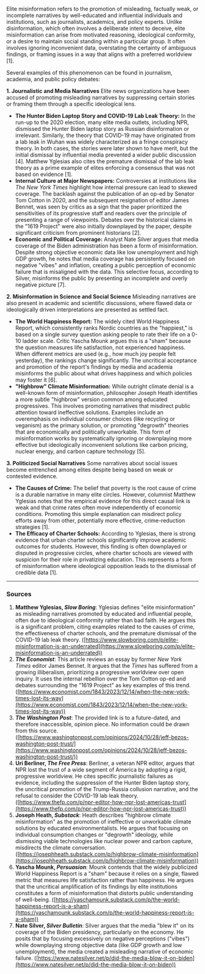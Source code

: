 Elite misinformation refers to the promotion of misleading, factually weak, or incomplete narratives by well-educated and influential individuals and institutions, such as journalists, academics, and policy experts. Unlike disinformation, which often involves a deliberate intent to deceive, elite misinformation can arise from motivated reasoning, ideological conformity, or a desire to maintain social standing within a particular group. It often involves ignoring inconvenient data, overstating the certainty of ambiguous findings, or framing issues in a way that aligns with a preferred worldview [1].

Several examples of this phenomenon can be found in journalism, academia, and public policy debates:

**1. Journalistic and Media Narratives**
Elite news organizations have been accused of promoting misleading narratives by suppressing certain stories or framing them through a specific ideological lens.
*   **The Hunter Biden Laptop Story and COVID-19 Lab Leak Theory:** In the run-up to the 2020 election, many elite media outlets, including NPR, dismissed the Hunter Biden laptop story as Russian disinformation or irrelevant. Similarly, the theory that COVID-19 may have originated from a lab leak in Wuhan was widely characterized as a fringe conspiracy theory. In both cases, the stories were later shown to have merit, but the initial dismissal by influential media prevented a wider public discussion [4]. Matthew Yglesias also cites the premature dismissal of the lab leak theory as a prime example of elites enforcing a consensus that was not based on evidence [1].
*   **Internal Culture at Major Newspapers:** Controversies at institutions like *The New York Times* highlight how internal pressure can lead to skewed coverage. The backlash against the publication of an op-ed by Senator Tom Cotton in 2020, and the subsequent resignation of editor James Bennet, was seen by critics as a sign that the paper prioritized the sensitivities of its progressive staff and readers over the principle of presenting a range of viewpoints. Debates over the historical claims in the "1619 Project" were also initially downplayed by the paper, despite significant criticism from prominent historians [2].
*   **Economic and Political Coverage:** Analyst Nate Silver argues that media coverage of the Biden administration has been a form of misinformation. Despite strong objective economic data like low unemployment and high GDP growth, he notes that media coverage has persistently focused on negative "vibes" and inflation, creating a public perception of economic failure that is misaligned with the data. This selective focus, according to Silver, misinforms the public by presenting an incomplete and overly negative picture [7].

**2. Misinformation in Science and Social Science**
Misleading narratives are also present in academic and scientific discussions, where flawed data or ideologically driven interpretations are presented as settled fact.
*   **The World Happiness Report:** The widely cited World Happiness Report, which consistently ranks Nordic countries as the "happiest," is based on a single survey question asking people to rate their life on a 0-10 ladder scale. Critic Yascha Mounk argues this is a "sham" because the question measures life satisfaction, not experienced happiness. When different metrics are used (e.g., how much joy people felt yesterday), the rankings change significantly. The uncritical acceptance and promotion of the report's findings by media and academia misinforms the public about what drives happiness and which policies may foster it [6].
*   **"Highbrow" Climate Misinformation:** While outright climate denial is a well-known form of misinformation, philosopher Joseph Heath identifies a more subtle "highbrow" version common among educated progressives. This involves promoting narratives that misdirect public attention toward ineffective solutions. Examples include an overemphasis on individual consumer choices (like recycling or veganism) as the primary solution, or promoting "degrowth" theories that are economically and politically unworkable. This form of misinformation works by systematically ignoring or downplaying more effective but ideologically inconvenient solutions like carbon pricing, nuclear energy, and carbon capture technology [5].

**3. Politicized Social Narratives**
Some narratives about social issues become entrenched among elites despite being based on weak or contested evidence.
*   **The Causes of Crime:** The belief that poverty is the root cause of crime is a durable narrative in many elite circles. However, columnist Matthew Yglesias notes that the empirical evidence for this direct causal link is weak and that crime rates often move independently of economic conditions. Promoting this simple explanation can misdirect policy efforts away from other, potentially more effective, crime-reduction strategies [1].
*   **The Efficacy of Charter Schools:** According to Yglesias, there is strong evidence that urban charter schools significantly improve academic outcomes for students. However, this finding is often downplayed or disputed in progressive circles, where charter schools are viewed with suspicion for their role in privatizing education. This represents a form of misinformation where ideological opposition leads to the dismissal of credible data [1].

---
### Sources

1.  **Matthew Yglesias, *Slow Boring***: Yglesias defines "elite misinformation" as misleading narratives promoted by educated and influential people, often due to ideological conformity rather than bad faith. He argues this is a significant problem, citing examples related to the causes of crime, the effectiveness of charter schools, and the premature dismissal of the COVID-19 lab leak theory. ([https://www.slowboring.com/p/elite-misinformation-is-an-underrated](https://www.slowboring.com/p/elite-misinformation-is-an-underrated))
2.  ***The Economist***: This article reviews an essay by former *New York Times* editor James Bennet. It argues that the *Times* has suffered from a growing illiberalism, prioritizing a progressive worldview over open inquiry. It uses the internal rebellion over the Tom Cotton op-ed and debates surrounding the "1619 Project" as key examples of this trend. ([https://www.economist.com/1843/2023/12/14/when-the-new-york-times-lost-its-way](https://www.economist.com/1843/2023/12/14/when-the-new-york-times-lost-its-way))
3.  ***The Washington Post***: The provided link is to a future-dated, and therefore inaccessible, opinion piece. No information could be drawn from this source. ([https://www.washingtonpost.com/opinions/2024/10/28/jeff-bezos-washington-post-trust/](https://www.washingtonpost.com/opinions/2024/10/28/jeff-bezos-washington-post-trust/))
4.  **Uri Berliner, *The Free Press***: Berliner, a veteran NPR editor, argues that NPR lost the trust of a wide segment of America by adopting a rigid, progressive worldview. He cites specific journalistic failures as evidence, including the suppression of the Hunter Biden laptop story, the uncritical promotion of the Trump-Russia collusion narrative, and the refusal to consider the COVID-19 lab leak theory. ([https://www.thefp.com/p/npr-editor-how-npr-lost-americas-trust](https://www.thefp.com/p/npr-editor-how-npr-lost-americas-trust))
5.  **Joseph Heath, *Substack***: Heath describes "highbrow climate misinformation" as the promotion of ineffective or unworkable climate solutions by educated environmentalists. He argues that focusing on individual consumption changes or "degrowth" ideology, while dismissing viable technologies like nuclear power and carbon capture, misdirects the climate conversation. ([https://josephheath.substack.com/p/highbrow-climate-misinformation](https://josephheath.substack.com/p/highbrow-climate-misinformation))
6.  **Yascha Mounk, *Persuasion***: Mounk contends that the widely publicized World Happiness Report is a "sham" because it relies on a single, flawed metric that measures life satisfaction rather than happiness. He argues that the uncritical amplification of its findings by elite institutions constitutes a form of misinformation that distorts public understanding of well-being. ([https://yaschamounk.substack.com/p/the-world-happiness-report-is-a-sham](https://yaschamounk.substack.com/p/the-world-happiness-report-is-a-sham))
7.  **Nate Silver, *Silver Bulletin***: Silver argues that the media "blew it" on its coverage of the Biden presidency, particularly on the economy. He posits that by focusing excessively on negative perceptions ("vibes") while downplaying strong objective data (like GDP growth and low unemployment), the media created a misleading narrative of economic failure. ([https://www.natesilver.net/p/did-the-media-blow-it-on-biden](https://www.natesilver.net/p/did-the-media-blow-it-on-biden))